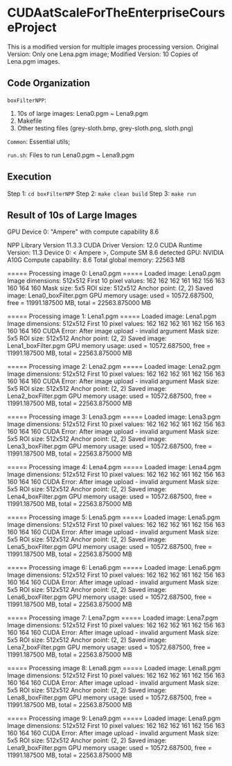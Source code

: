# CUDAatScaleForTheEnterpriseCourseProject
This is a modified version for multiple images processing version.
Original Version: Only one Lena.pgm image;
Modified Version: 10 Copies of Lena.pgm images.

## Code Organization
`boxFilterNPP`:
1. 10s of large images: Lena0.pgm ~ Lena9.pgm
2. Makefile
3. Other testing files (grey-sloth.bmp, grey-sloth.png, sloth.png)

`Common`: Essential utils;

`run.sh`: Files to run Lena0.pgm ~ Lena9.pgm

## Execution
Step 1: `cd boxFilterNPP`
Step 2: `make clean build`
Step 3: `make run`

## Result of 10s of Large Images
GPU Device 0: "Ampere" with compute capability 8.6

NPP Library Version 11.3.3
  CUDA Driver  Version: 12.0
  CUDA Runtime Version: 11.3
  Device 0: <          Ampere >, Compute SM 8.6 detected
GPU: NVIDIA A10G
Compute capability: 8.6
Total global memory: 22563 MB

===== Processing image 0: Lena0.pgm =====
Loaded image: Lena0.pgm
Image dimensions: 512x512
First 10 pixel values: 162 162 162 161 162 156 163 160 164 160 
Mask size: 5x5
ROI size: 512x512
Anchor point: (2, 2)
Saved image: Lena0_boxFilter.pgm
GPU memory usage: used = 10572.687500, free = 11991.187500 MB, total = 22563.875000 MB

===== Processing image 1: Lena1.pgm =====
Loaded image: Lena1.pgm
Image dimensions: 512x512
First 10 pixel values: 162 162 162 161 162 156 163 160 164 160 
CUDA Error: After image upload - invalid argument
Mask size: 5x5
ROI size: 512x512
Anchor point: (2, 2)
Saved image: Lena1_boxFilter.pgm
GPU memory usage: used = 10572.687500, free = 11991.187500 MB, total = 22563.875000 MB

===== Processing image 2: Lena2.pgm =====
Loaded image: Lena2.pgm
Image dimensions: 512x512
First 10 pixel values: 162 162 162 161 162 156 163 160 164 160 
CUDA Error: After image upload - invalid argument
Mask size: 5x5
ROI size: 512x512
Anchor point: (2, 2)
Saved image: Lena2_boxFilter.pgm
GPU memory usage: used = 10572.687500, free = 11991.187500 MB, total = 22563.875000 MB

===== Processing image 3: Lena3.pgm =====
Loaded image: Lena3.pgm
Image dimensions: 512x512
First 10 pixel values: 162 162 162 161 162 156 163 160 164 160 
CUDA Error: After image upload - invalid argument
Mask size: 5x5
ROI size: 512x512
Anchor point: (2, 2)
Saved image: Lena3_boxFilter.pgm
GPU memory usage: used = 10572.687500, free = 11991.187500 MB, total = 22563.875000 MB

===== Processing image 4: Lena4.pgm =====
Loaded image: Lena4.pgm
Image dimensions: 512x512
First 10 pixel values: 162 162 162 161 162 156 163 160 164 160 
CUDA Error: After image upload - invalid argument
Mask size: 5x5
ROI size: 512x512
Anchor point: (2, 2)
Saved image: Lena4_boxFilter.pgm
GPU memory usage: used = 10572.687500, free = 11991.187500 MB, total = 22563.875000 MB

===== Processing image 5: Lena5.pgm =====
Loaded image: Lena5.pgm
Image dimensions: 512x512
First 10 pixel values: 162 162 162 161 162 156 163 160 164 160 
CUDA Error: After image upload - invalid argument
Mask size: 5x5
ROI size: 512x512
Anchor point: (2, 2)
Saved image: Lena5_boxFilter.pgm
GPU memory usage: used = 10572.687500, free = 11991.187500 MB, total = 22563.875000 MB

===== Processing image 6: Lena6.pgm =====
Loaded image: Lena6.pgm
Image dimensions: 512x512
First 10 pixel values: 162 162 162 161 162 156 163 160 164 160 
CUDA Error: After image upload - invalid argument
Mask size: 5x5
ROI size: 512x512
Anchor point: (2, 2)
Saved image: Lena6_boxFilter.pgm
GPU memory usage: used = 10572.687500, free = 11991.187500 MB, total = 22563.875000 MB

===== Processing image 7: Lena7.pgm =====
Loaded image: Lena7.pgm
Image dimensions: 512x512
First 10 pixel values: 162 162 162 161 162 156 163 160 164 160 
CUDA Error: After image upload - invalid argument
Mask size: 5x5
ROI size: 512x512
Anchor point: (2, 2)
Saved image: Lena7_boxFilter.pgm
GPU memory usage: used = 10572.687500, free = 11991.187500 MB, total = 22563.875000 MB

===== Processing image 8: Lena8.pgm =====
Loaded image: Lena8.pgm
Image dimensions: 512x512
First 10 pixel values: 162 162 162 161 162 156 163 160 164 160 
CUDA Error: After image upload - invalid argument
Mask size: 5x5
ROI size: 512x512
Anchor point: (2, 2)
Saved image: Lena8_boxFilter.pgm
GPU memory usage: used = 10572.687500, free = 11991.187500 MB, total = 22563.875000 MB

===== Processing image 9: Lena9.pgm =====
Loaded image: Lena9.pgm
Image dimensions: 512x512
First 10 pixel values: 162 162 162 161 162 156 163 160 164 160 
CUDA Error: After image upload - invalid argument
Mask size: 5x5
ROI size: 512x512
Anchor point: (2, 2)
Saved image: Lena9_boxFilter.pgm
GPU memory usage: used = 10572.687500, free = 11991.187500 MB, total = 22563.875000 MB
